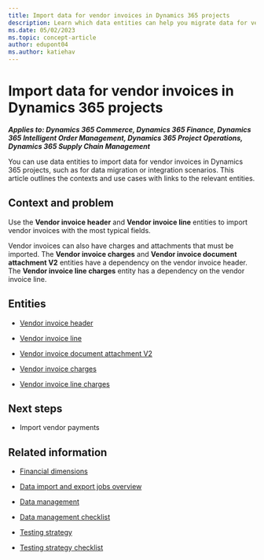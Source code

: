 ```yaml
---
title: Import data for vendor invoices in Dynamics 365 projects
description: Learn which data entities can help you migrate data for vendor invoices in Dynamics 365 implementation projects.
ms.date: 05/02/2023
ms.topic: concept-article
author: edupont04
ms.author: katiehav
---
```


# Import data for vendor invoices in Dynamics 365 projects

***Applies to: Dynamics 365 Commerce, Dynamics 365 Finance, Dynamics 365 Intelligent Order Management, Dynamics 365 Project Operations, Dynamics 365 Supply Chain Management***

You can use data entities to import data for vendor invoices in Dynamics 365 projects, such as for data migration or integration scenarios. This article outlines the contexts and use cases with links to the relevant entities.  

## Context and problem

Use the **Vendor invoice header** and **Vendor invoice line** entities to import vendor invoices with the most typical fields.

Vendor invoices can also have charges and attachments that must be imported. The **Vendor invoice charges** and **Vendor invoice document attachment V2** entities have a dependency on the vendor invoice header. The **Vendor invoice line charges** entity has a dependency on the vendor invoice line.

## Entities

- [Vendor invoice header](/dynamics365/fin-ops-core/dev-itpro/data-entities/entity-vendor-invoice-header-vendorinvoiceheader?toc=/dynamics365/guidance/toc.json)  

- [Vendor invoice line](/dynamics365/fin-ops-core/dev-itpro/data-entities/entity-vendor-invoice-line-vendorinvoiceline?toc=/dynamics365/guidance/toc.json)  

- [Vendor invoice document attachment V2](/dynamics365/fin-ops-core/dev-itpro/data-entities/entity-vendor-invoice-document-attachment-v2-vendorinvoicedocumentattachment?toc=/dynamics365/guidance/toc.json)  

- [Vendor invoice charges](/dynamics365/fin-ops-core/dev-itpro/data-entities/entity-vendor-invoice-charges-vendorinvoiceheadercharge?toc=/dynamics365/guidance/toc.json)  

- [Vendor invoice line charges](/dynamics365/fin-ops-core/dev-itpro/data-entities/entity-vendor-invoice-line-charges-vendorinvoicelinecharge?toc=/dynamics365/guidance/toc.json)  

## Next steps

- Import vendor payments<!--TODO: add links-->  

## Related information

- [Financial dimensions](/dynamics365/finance/general-ledger/financial-dimensions)

- [Data import and export jobs overview](/dynamics365/fin-ops-core/dev-itpro/data-entities/data-import-export-job)

- [Data management](../implementation-guide/data-management.md)  

- [Data management checklist](../implementation-guide/data-management-check-list.md)

- [Testing strategy](../implementation-guide/testing-strategy.md)  

- [Testing strategy checklist](https://aka.ms/d365-checklist-testing-strategy)

<!--## Tags

*Stakeholders:* Data migration lead, Developer, Functional consultant, Integration lead, Solution architect

*Products:* Dynamics 365 Commerce, Dynamics 365 Finance, Dynamics 365 Intelligent Order Management, Dynamics 365 Project Operations, Dynamics 365 Supply Chain Management-->
